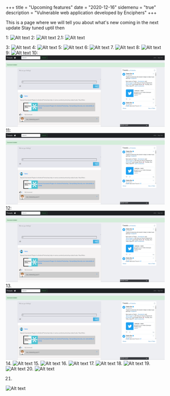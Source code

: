 +++
title = "Upcoming features"
date = "2020-12-16"
sidemenu = "true"
description = "Vulnerable web application developed by Enciphers"
+++

This is a page where we will tell you about  what's new  coming in the next update
Stay tuned uptil then
 
1: ![Alt text](file://gamma/images/lab.png)
2:
![Alt text](file://gamma/images/lab.png "Title")
2.1:
![Alt text](file:///gamma/images/lab.png)

3:
![Alt text](file://root/gamma/images/lab.png)
4:
![Alt text](file:///rootgamma/images/lab.png)
5:
![Alt text](file://root/gamma/images/lab.png "Title")
6:
![Alt text](file://root/gamma/images/lab.png "Title")
7.
![Alt text](/gamma/images/lab.png)
8:
![Alt text](./gamma/images/lab.png)
9:
![Alt text](/gamma/images/lab.png "Title")
10:
![Alt text](/images/lab.png)
11:
![Alt text](./images/lab.png)
12:
![Alt text](/images/lab.png "Title")
13.
![Alt text](./images/lab.png "Title")
14.
![Alt text](/lab.png)
15.
![Alt text](/lab.png "Title")
16.
![Alt text](file://images/lab.png "Title")
17.
![Alt text](./lab.png)
18.
![Alt text](./lab.png "Title")
19.
![Alt text](http://gamma/images/lab.png)
20.
![Alt text](lab.png)


21.
![Alt text](https://nmap.org/images/sitelogo.png)










